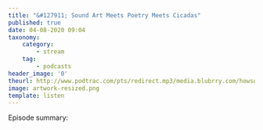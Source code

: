 ```yaml
---
title: "&#127911; Sound Art Meets Poetry Meets Cicadas"
published: true
date: 04-08-2020 09:04
taxonomy:
    category:
        - stream
    tag:
        - podcasts
header_image: '0'
theurl: http://www.podtrac.com/pts/redirect.mp3/media.blubrry.com/howsound/p/transom.org/wp-content/uploads/2020/07/Sound-Art-Meets-Poetry-Meets-Cicadas.mp3
image: artwork-resized.png
template: listen
--- 
```

Episode summary: 
